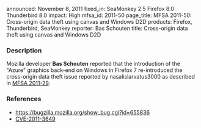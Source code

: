 announced: November 8, 2011
fixed_in: SeaMonkey 2.5
          Firefox 8.0
          Thunderbird 8.0
impact: High
mfsa_id: 2011-50
page_title: MFSA 2011-50: Cross-origin data theft using canvas and Windows D2D
products: Firefox, Thunderbird, SeaMonkey
reporter: Bas Schouten
title: Cross-origin data theft using canvas and Windows D2D

<h3>Description</h3>

<p>Mozilla developer <strong>Bas Schouten</strong> reported that the
introduction of the "Azure" graphics back-end on Windows in Firefox 7
re-introduced the cross-origin data theft issue reported by
nasalislarvatus3000 as described in <a href="/security/announce/2011/mfsa2011-29.html#cve-2011-2986">
MFSA 2011-29</a>.
</p>


<h3>References</h3>

<ul>
  <li><a href="https://bugzilla.mozilla.org/show_bug.cgi?id=655836">
      https://bugzilla.mozilla.org/show_bug.cgi?id=655836</a></li>
  <li><a class="ex-ref" href="http://cve.mitre.org/cgi-bin/cvename.cgi?name=CVE-2011-3649">CVE-2011-3649</a></li>
</ul>



